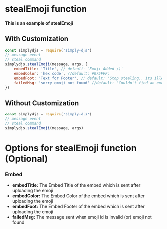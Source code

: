 # stealEmoji function
#### This is an example of stealEmoji

## With Customization
```js
const simplydjs = require('simply-djs')
// message event
// steal command
simplydjs.stealEmoji(message, args, {
    embedTitle: 'Title', // default: `Emoji Added ;)`
    embedColor: 'hex code', //default: #075FFF;
    embedFoot: 'Text for Footer', // default: 'Stop stealing.. its illegal.'
    failedMsg: 'sorry emoji not found' //default: "Couldn't find an emoji from it"
})
```

## Without Customization
```js
const simplydjs = require('simply-djs')
// message event
// steal command
simplydjs.stealEmoji(message, args)
```

# Options for stealEmoji function (Optional)
### Embed
- **embedTitle:** The Embed Title of the embed which is sent after uploading the emoji
- **embedColor:** The Embed Color of the embed which is sent after uploading the emoji
- **embedFoot:** The Embed Footer of the embed which is sent after uploading the emoji
- **failedMsg:** The message sent when emoji id is invalid (or) emoji not found
